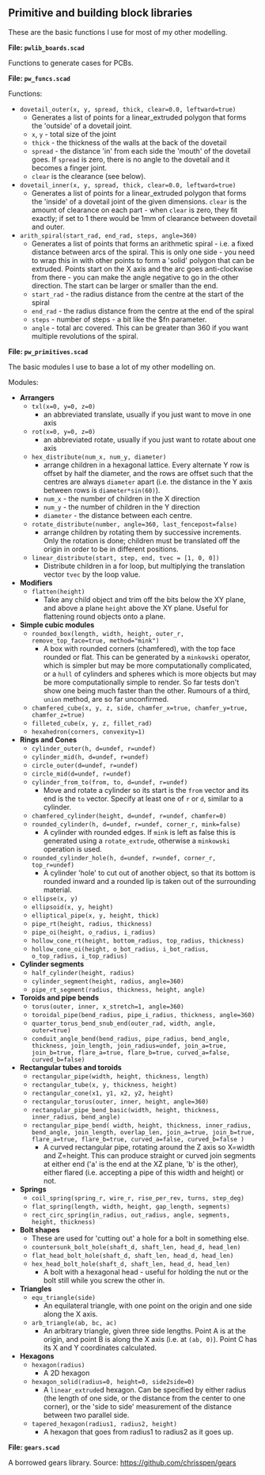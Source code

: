 Primitive and building block libraries
--------------------------------------

These are the basic functions I use for most of my other modelling.

**File: `pwlib_boards.scad`**

Functions to generate cases for PCBs.

**File: `pw_funcs.scad`**

Functions:

- `dovetail_outer(x, y, spread, thick, clear=0.0, leftward=true)`
  - Generates a list of points for a linear_extruded polygon that forms the
    'outside' of a dovetail joint.
  - `x`, `y` - total size of the joint
  - `thick` - the thickness of the walls at the back of the dovetail
  - `spread` - the distance 'in' from each side the 'mouth' of the dovetail
    goes.  If `spread` is zero, there is no angle to the dovetail and it
    becomes a finger joint.
  - `clear` is the clearance (see below).
- `dovetail_inner(x, y, spread, thick, clear=0.0, leftward=true)`
  - Generates a list of points for a linear_extruded polygon that forms the
    'inside' of a dovetail joint of the given dimensions.  `clear` is the
    amount of clearance on each part - when `clear` is zero, they fit
    exactly; if set to 1 there would be 1mm of clearance between dovetail and
    outer.
- `arith_spiral(start_rad, end_rad, steps, angle=360)`
  - Generates a list of points that forms an arithmetic spiral - i.e. a fixed
    distance between arcs of the spiral.  This is only one side - you need to
    wrap this in with other points to form a 'solid' polygon that can be
    extruded.  Points start on the X axis and the arc goes anti-clockwise from
    there - you can make the angle negative to go in the other direction.  The
    start can be larger or smaller than the end.
  - `start_rad` - the radius distance from the centre at the start of the spiral
  - `end_rad` - the radius distance from the centre at the end of the spiral
  - `steps` - number of steps - a bit like the $fn parameter.
  - `angle` - total arc covered.  This can be greater than 360 if you want
    multiple revolutions of the spiral.

**File: `pw_primitives.scad`**

The basic modules I use to base a lot of my other modelling on.

Modules:

- **Arrangers**
  - `txl(x=0, y=0, z=0)`
    - an abbreviated translate, usually if you just want to move in one axis
  - `rot(x=0, y=0, z=0)`
    - an abbreviated rotate, usually if you just want to rotate about one axis
  - `hex_distribute(num_x, num_y, diameter)`
    - arrange children in a hexagonal lattice.  Every alternate Y row is
      offset by half the diameter, and the rows are offset such that the
      centres are always `diameter` apart (i.e. the distance in the Y axis
      between rows is `diameter*sin(60)`).
    - `num_x` - the number of children in the X direction
    - `num_y` - the number of children in the Y direction
    - `diameter` - the distance between each centre.
  - `rotate_distribute(number, angle=360, last_fencepost=false)`
    - arrange children by rotating them by successive increments.  Only the
      rotation is done; children must be translated off the origin in order to
      be in different positions.
  - `linear_distribute(start, step, end, tvec = [1, 0, 0])`
    - Distribute children in a for loop, but multiplying the translation
      vector `tvec` by the loop value.
- **Modifiers**
  - `flatten(height)`
    - Take any child object and trim off the bits below the XY plane, and
      above a plane `height` above the XY plane.  Useful for flattening
      round objects onto a plane.
- **Simple cubic modules**
  - `rounded_box(length, width, height, outer_r, remove_top_face=true, method="mink")`
    - A box with rounded corners (chamfered), with the top face rounded or flat.
      This can be generated by a `minkowski` operator, which is simpler but
      may be more computationally complicated, or a `hull` of cylinders and
      spheres which is more objects but may be more computationally simple to
      render.  So far tests don't show one being much faster than the other.
      Rumours of a third, `union` method, are so far unconfirmed.
  - `chamfered_cube(x, y, z, side, chamfer_x=true, chamfer_y=true, chamfer_z=true)`
  - `filleted_cube(x, y, z, fillet_rad)`
  - `hexahedron(corners, convexity=1)`
- **Rings and Cones**
  - `cylinder_outer(h, d=undef, r=undef)`
  - `cylinder_mid(h, d=undef, r=undef)`
  - `circle_outer(d=undef, r=undef)`
  - `circle_mid(d=undef, r=undef)`
  - `cylinder_from_to(from, to, d=undef, r=undef)`
    - Move and rotate a cylinder so its start is the `from` vector and its end
      is the `to` vector.  Specify at least one of `r` or `d`, similar to a
      cylinder.
  - `chamfered_cylinder(height, d=undef, r=undef, chamfer=0)`
  - `rounded_cylinder(h, d=undef, r=undef, corner_r, mink=false)`
    - A cylinder with rounded edges.  If `mink` is left as false this is
      generated using a `rotate_extrude`, otherwise a `minkowski` operation
      is used.
  - `rounded_cylinder_hole(h, d=undef, r=undef, corner_r, top_r=undef)`
    - A cylinder 'hole' to cut out of another object, so that its bottom is
      rounded inward and a rounded lip is taken out of the surrounding material.
  - `ellipse(x, y)`
  - `ellipsoid(x, y, height)`
  - `elliptical_pipe(x, y, height, thick)`
  - `pipe_rt(height, radius, thickness)`
  - `pipe_oi(height, o_radius, i_radius)`
  - `hollow_cone_rt(height, bottom_radius, top_radius, thickness)`
  - `hollow_cone_oi(height, o_bot_radius, i_bot_radius, o_top_radius, i_top_radius)`
- **Cylinder segments**
  - `half_cylinder(height, radius)`
  - `cylinder_segment(height, radius, angle=360)`
  - `pipe_rt_segment(radius, thickness, height, angle)`
- **Toroids and pipe bends**
  - `torus(outer, inner, x_stretch=1, angle=360)`
  - `toroidal_pipe(bend_radius, pipe_i_radius, thickness, angle=360)`
  - `quarter_torus_bend_snub_end(outer_rad, width, angle, outer=true)`
  - `conduit_angle_bend(bend_radius, pipe_radius, bend_angle, thickness,
    join_length, join_radius=undef,
    join_a=true, join_b=true, flare_a=true, flare_b=true,
    curved_a=false, curved_b=false)`
- **Rectangular tubes and toroids**
  - `rectangular_pipe(width, height, thickness, length)`
  - `rectangular_tube(x, y, thickness, height)`
  - `rectangular_cone(x1, y1, x2, y2, height)`
  - `rectangular_torus(outer, inner, height, angle=360)`
  - `rectangular_pipe_bend_basic(width, height, thickness, inner_radius, bend_angle)`
  - `rectangular_pipe_bend(
    width, height, thickness, inner_radius, bend_angle, join_length,
    overlap_len, join_a=true, join_b=true, flare_a=true, flare_b=true,
    curved_a=false, curved_b=false
    )`
    - A curved rectangular pipe, rotating around the Z axis so X=width and
      Z=height.  This can produce straight or curved join segments at either
      end ('a' is the end at the XZ plane, 'b' is the other), either flared
      (i.e. accepting a pipe of this width and height) or not.
- **Springs**
  - `coil_spring(spring_r, wire_r, rise_per_rev, turns, step_deg)`
  - `flat_spring(length, width, height, gap_length, segments)`
  - `rect_circ_spring(in_radius, out_radius, angle, segments, height, thickness)`
- **Bolt shapes**
  - These are used for 'cutting out' a hole for a bolt in something else.
  - `countersunk_bolt_hole(shaft_d, shaft_len, head_d, head_len)`
  - `flat_head_bolt_hole(shaft_d, shaft_len, head_d, head_len)`
  - `hex_head_bolt_hole(shaft_d, shaft_len, head_d, head_len)`
    - A bolt with a hexagonal head - useful for holding the nut or the bolt
      still while you screw the other in.
- **Triangles**
  - `equ_triangle(side)`
    - An equilateral triangle, with one point on the origin and one side along
      the X axis.
  - `arb_triangle(ab, bc, ac)`
    - An arbitrary triangle, given three side lengths.  Point A is at the
      origin, and point B is along the X axis (i.e. at `(ab, 0)`).  Point C
      has its X and Y coordinates calculated.
- **Hexagons**
  - `hexagon(radius)`
    - A 2D hexagon
  - `hexagon_solid(radius=0, height=0, side2side=0)`
    - A `linear_extrude`d hexagon.  Can be specified by either radius (the
      length of one side, or the distance from the center to one corner), or
      the 'side to side' measurement of the distance between two parallel
      side.
  - `tapered_hexagon(radius1, radius2, height)`
    - A hexagon that goes from radius1 to radius2 as it goes up.

**File: `gears.scad`**

A borrowed gears library.  Source: https://github.com/chrisspen/gears

